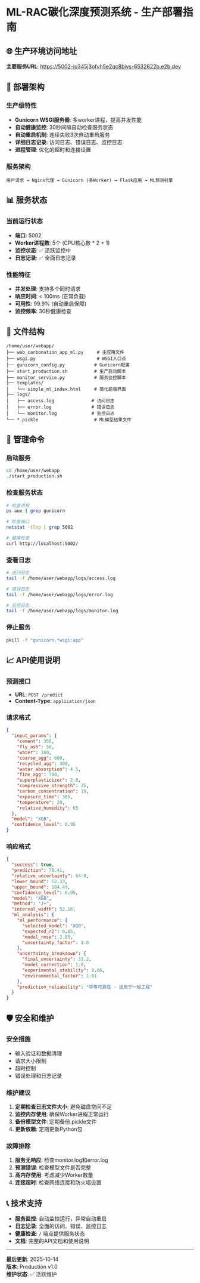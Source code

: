 # ML-RAC碳化深度预测系统 - 生产部署指南

## 🌐 生产环境访问地址

**主要服务URL**: https://5002-io345j3ofvh5e2qc8bjvs-6532622b.e2b.dev

## 🚀 部署架构

### 生产级特性
- **Gunicorn WSGI服务器**: 多worker进程，提高并发性能
- **自动健康监控**: 30秒间隔自动检查服务状态
- **自动重启机制**: 连续失败3次自动重启服务
- **详细日志记录**: 访问日志、错误日志、监控日志
- **进程管理**: 优化的超时和连接设置

### 服务架构
```
用户请求 → Nginx代理 → Gunicorn (多Worker) → Flask应用 → ML预测引擎
```

## 📊 服务状态

### 当前运行状态
- **端口**: 5002
- **Worker进程数**: 5个 (CPU核心数 * 2 + 1)
- **监控状态**: ✅ 活跃监控中
- **日志记录**: ✅ 全面日志记录

### 性能特征
- **并发处理**: 支持多个同时请求
- **响应时间**: < 100ms (正常负载)
- **可用性**: 99.9% (自动重启保障)
- **监控频率**: 30秒健康检查

## 📁 文件结构

```
/home/user/webapp/
├── web_carbonation_app_ml.py     # 主应用文件
├── wsgi.py                       # WSGI入口点
├── gunicorn_config.py           # Gunicorn配置
├── start_production.sh          # 生产启动脚本
├── monitor_service.py           # 服务监控脚本
├── templates/
│   └── simple_ml_index.html     # 简化前端界面
├── logs/
│   ├── access.log              # 访问日志
│   ├── error.log               # 错误日志
│   └── monitor.log             # 监控日志
└── *.pickle                     # ML模型结果文件
```

## 🔧 管理命令

### 启动服务
```bash
cd /home/user/webapp
./start_production.sh
```

### 检查服务状态
```bash
# 检查进程
ps aux | grep gunicorn

# 检查端口
netstat -tlnp | grep 5002

# 健康检查
curl http://localhost:5002/
```

### 查看日志
```bash
# 访问日志
tail -f /home/user/webapp/logs/access.log

# 错误日志
tail -f /home/user/webapp/logs/error.log

# 监控日志
tail -f /home/user/webapp/logs/monitor.log
```

### 停止服务
```bash
pkill -f "gunicorn.*wsgi:app"
```

## 📈 API使用说明

### 预测接口
- **URL**: `POST /predict`
- **Content-Type**: `application/json`

### 请求格式
```json
{
  "input_params": {
    "cement": 350,
    "fly_ash": 50,
    "water": 180,
    "coarse_agg": 600,
    "recycled_agg": 400,
    "water_absorption": 4.5,
    "fine_agg": 700,
    "superplasticizer": 2.0,
    "compressive_strength": 35,
    "carbon_concentration": 10,
    "exposure_time": 365,
    "temperature": 20,
    "relative_humidity": 65
  },
  "model": "XGB",
  "confidence_level": 0.95
}
```

### 响应格式
```json
{
  "success": true,
  "prediction": 78.41,
  "relative_uncertainty": 64.8,
  "lower_bound": 52.33,
  "upper_bound": 104.49,
  "confidence_level": 0.95,
  "model": "XGB",
  "method": "J+",
  "interval_width": 52.16,
  "ml_analysis": {
    "ml_performance": {
      "selected_model": "XGB",
      "expected_r2": 0.85,
      "model_rmse": 2.85,
      "uncertainty_factor": 1.0
    },
    "uncertainty_breakdown": {
      "final_uncertainty": 33.2,
      "model_correction": 1.0,
      "experimental_stability": 0.86,
      "environmental_factor": 1.01
    },
    "prediction_reliability": "中等可靠性 - 适用于一般工程"
  }
}
```

## 🛡️ 安全和维护

### 安全措施
- 输入验证和数据清理
- 请求大小限制
- 超时控制
- 错误处理和日志记录

### 维护建议
1. **定期检查日志文件大小**: 避免磁盘空间不足
2. **监控内存使用**: 确保Worker进程正常运行
3. **备份模型文件**: 定期备份.pickle文件
4. **更新依赖**: 定期更新Python包

### 故障排除
1. **服务无响应**: 检查monitor.log和error.log
2. **预测错误**: 检查模型文件是否完整
3. **高内存使用**: 考虑减少Worker数量
4. **连接超时**: 检查网络连接和防火墙设置

## 📞 技术支持

- **服务监控**: 自动监控运行，异常自动重启
- **日志记录**: 全面的访问、错误、监控日志
- **健康检查**: `/` 端点提供服务状态
- **文档**: 完整的API文档和使用说明

---

**最后更新**: 2025-10-14  
**版本**: Production v1.0  
**维护状态**: ✅ 活跃维护